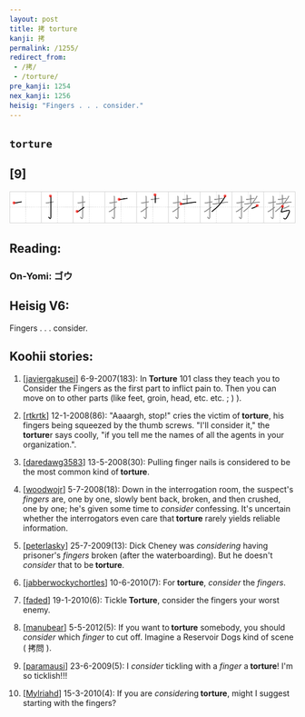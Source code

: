 ```yaml
---
layout: post
title: 拷 torture
kanji: 拷
permalink: /1255/
redirect_from:
 - /拷/
 - /torture/
pre_kanji: 1254
nex_kanji: 1256
heisig: "Fingers . . . consider."
---
```


## `torture`

## [9]

<div class="stroke"><img src="../images/E68BB7.png" /></div>

## Reading:

### On-Yomi: ゴウ

## Heisig V6:

Fingers . . . consider.

## Koohii stories:

1) [<a href="http://kanji.koohii.com/profile/javiergakusei">javiergakusei</a>] 6-9-2007(183): In<strong> Torture</strong> 101 class they teach you to Consider the Fingers as the first part to inflict pain to. Then you can move on to other parts (like feet, groin, head, etc. etc. ; ) ).

2) [<a href="http://kanji.koohii.com/profile/rtkrtk">rtkrtk</a>] 12-1-2008(86): &quot;Aaaargh, stop!&quot; cries the victim of<strong> torture</strong>, his fingers being squeezed by the thumb screws. &quot;I&#039;ll consider it,&quot; the<strong> torture</strong>r says coolly, &quot;if you tell me the names of all the agents in your organization.&quot;.

3) [<a href="http://kanji.koohii.com/profile/daredawg3583">daredawg3583</a>] 13-5-2008(30): Pulling finger nails is considered to be the most common kind of<strong> torture</strong>.

4) [<a href="http://kanji.koohii.com/profile/woodwojr">woodwojr</a>] 5-7-2008(18): Down in the interrogation room, the suspect&#039;s <em>fingers</em> are, one by one, slowly bent back, broken, and then crushed, one by one; he&#039;s given some time to <em>consider</em> confessing. It&#039;s uncertain whether the interrogators even care that<strong> torture</strong> rarely yields reliable information.

5) [<a href="http://kanji.koohii.com/profile/peterlasky">peterlasky</a>] 25-7-2009(13): Dick Cheney was <em>considering</em> having prisoner&#039;s <em>fingers</em> broken (after the waterboarding). But he doesn&#039;t <em>consider</em> that to be<strong> torture</strong>.

6) [<a href="http://kanji.koohii.com/profile/jabberwockychortles">jabberwockychortles</a>] 10-6-2010(7): For<strong> torture</strong>, <em>consider</em> the <em>fingers</em>.

7) [<a href="http://kanji.koohii.com/profile/faded">faded</a>] 19-1-2010(6): Tickle<strong> Torture</strong>, consider the fingers your worst enemy.

8) [<a href="http://kanji.koohii.com/profile/manubear">manubear</a>] 5-5-2012(5): If you want to<strong> torture</strong> somebody, you should <em>consider</em> which <em>finger</em> to cut off. Imagine a Reservoir Dogs kind of scene ( 拷問 ).

9) [<a href="http://kanji.koohii.com/profile/paramausi">paramausi</a>] 23-6-2009(5): I <em>consider</em> tickling with a <em>finger</em> a<strong> torture</strong>! I&#039;m so ticklish!!!

10) [<a href="http://kanji.koohii.com/profile/Mylriahd">Mylriahd</a>] 15-3-2010(4): If you are <em>consider</em>ing<strong> torture</strong>, might I suggest starting with the fingers?
